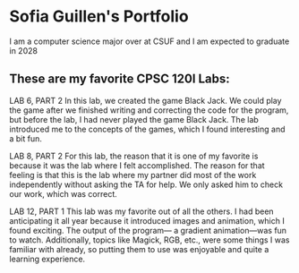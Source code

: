 # Sofia Guillen's Portfolio

I am a computer science major over at CSUF and I am expected to graduate in 2028

## These are my favorite CPSC 120l Labs:
LAB 6, PART 2
In this lab, we created the game Black
Jack. We could play the game after we
finished writing and correcting the
code for the program, but before the
lab, I had never played the game
Black Jack. The lab introduced me to
the concepts of the games, which I
found interesting and a bit fun.

LAB 8, PART 2
For this lab, the reason that it is one of
my favorite is because it was the lab
where I felt accomplished. The reason
for that feeling is that this is the lab
where my partner did most of the work
independently without asking the TA
for help. We only asked him to check
our work, which was correct. 

LAB 12, PART 1
This lab was my favorite out of all the
others. I had been anticipating it all
year because it introduced images and
animation, which I found exciting. The
output of the program— a gradient
animation—was fun to watch.
Additionally, topics like Magick, RGB,
etc., were some things I was familiar
with already, so putting them to use
was enjoyable and quite a learning
experience. 
